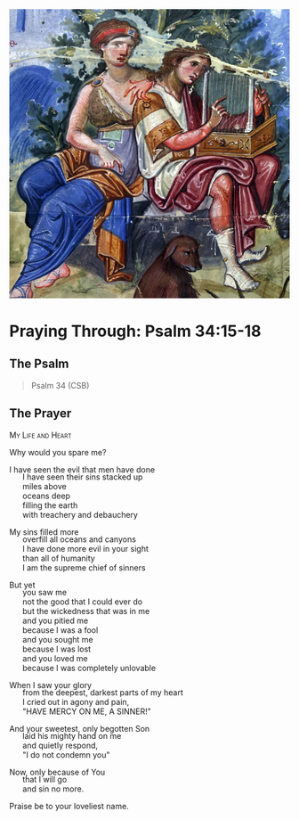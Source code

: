 <img class="intro-right" src="../images/art-paris-psalter.jpg">

<style>
  li {list-style-type: none;}
  p + ul {
    margin-top: -18px;
}
</style>

# Praying Through: Psalm 34:15-18

## The Psalm

>Psalm 34 (CSB)    

## The Prayer

<div style="font-variant: small-caps;">
My Life and Heart
</div>

Why would you spare me?

I have seen the evil that men have done
* I have seen their sins stacked up
* miles above
* oceans deep
* filling the earth
* with treachery and debauchery

My sins filled more
* overfill all oceans and canyons
* I have done more evil in your sight
* than all of humanity
* I am the supreme chief of sinners

But yet
* you saw me
* not the good that I could ever do
* but the wickedness that was in me
* and you pitied me
* because I was a fool
* and you sought me
* because I was lost
* and you loved me
* because I was completely unlovable

When I saw your glory
* from the deepest, darkest parts of my heart
* I cried out in agony and pain,
* "HAVE MERCY ON ME, A SINNER!"

And your sweetest, only begotten Son
* laid his mighty hand on me
* and quietly respond,
* "I do not condemn you"

Now, only because of You
* that I will go
* and sin no more.

Praise be to your loveliest name.
